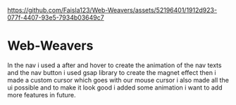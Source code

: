 

https://github.com/Faisla123/Web-Weavers/assets/52196401/1912d923-077f-4407-93e5-7934b03649c7

# Web-Weavers
In the nav i used a after and hover to create the animation of the nav texts and the nav button i used gsap library to create the magnet effect
then i made a custom cursor which goes with our mouse cursor
i also made all the ui possible and to make it look good
i added some animation 
i want to add more features in future. 
